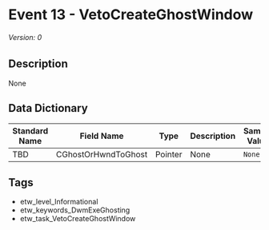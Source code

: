 # Event 13 - VetoCreateGhostWindow
###### Version: 0

## Description
None

## Data Dictionary
|Standard Name|Field Name|Type|Description|Sample Value|
|---|---|---|---|---|
|TBD|CGhostOrHwndToGhost|Pointer|None|`None`|

## Tags
* etw_level_Informational
* etw_keywords_DwmExeGhosting
* etw_task_VetoCreateGhostWindow